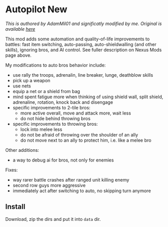 # Autopilot New

*This is authored by AdamMil01 and significatly modified by me. Original is available [here](original)*

This mod adds some automation and quality-of-life improvements to battles: fast item switching, auto-passing, auto-shieldwalling (and other skills), ignoring bros, and AI control. See fuller description on Nexus Mods page above.

My modifications to auto bros behavior include:

- use rally the troops, adrenalin, line breaker, lunge, deathblow skills
- pick up a weapon
- use nets
- equip a net or a shield from bag
- mind spent fatigue more when thinking of using shield wall, split shield, adrenaline, rotation, knock back and disengage
- specific improvements to 2-tile bros:
    - more active overall, move and attack more, wait less
    - do not hide behind throwing bros
- specific improvements to throwing bros:
    - lock into melee less
    - do not be afraid of throwing over the shoulder of an ally
    - do not move next to an ally to protect him, i.e. like a melee bro

Other additions:

- a way to debug ai for bros, not only for enemies

Fixes:

- way rarer battle crashes after ranged unit killing enemy 
- second row guys more aggressive
- immediately act after switching to auto, no skipping turn anymore


## Install

Download, zip the dirs and put it into `data` dir.


[original]: https://www.nexusmods.com/battlebrothers/mods/62
